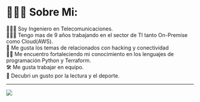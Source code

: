# 🧘🏾‍♂️ Sobre Mi:

👨🏽‍🎓 Soy Ingeniero en Telecomunicaciones. <br>👨🏽‍💻 Tengo mas de 9 años trabajando en el sector de TI tanto On-Premise como Cloud(AWS). <br>🛜 Me gusta los temas de relacionados con hacking y conectividad <br>🏋🏽 Me encuentro fortaleciendo mi conocimiento en los lenguajes de programación Python y Terraform. <br>🛠️ Me gusta trabajar en equipo.<br>🚀 Decubri un gusto por la lectura y el deporte.

---
[![](https://visitcount.itsvg.in/api?id=dcutivao&icon=6&color=1&)](https://visitcount.itsvg.in)

<!--
**dcutivao/dcutivao** is a ✨ _special_ ✨ repository because its `README.md` (this file) appears on your GitHub profile.

Here are some ideas to get you started:

- 🔭 I’m currently working on ...
- 🌱 I’m currently learning ...
- 👯 I’m looking to collaborate on ...
- 🤔 I’m looking for help with ...
- 💬 Ask me about ...
- 📫 How to reach me: ...
- 😄 Pronouns: ...
- ⚡ Fun fact: ...
-->
